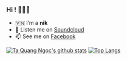 ### Hi ! 👋👋👋

- 🇻🇳 I’m a **nik**
- 🎼 Listen me on [Soundcloud](https://soundcloud.com/t-quang-ng-c-802275370)
- 📫 See me on [Facebook](https://www.facebook.com/daynholongthongg/)

[![Tạ Quang Ngọc's github stats](https://github-readme-stats.vercel.app/api?username=tangoc2712&hide=issues&show_icons=true)](https://github.com/tangoc2712)
[![Top Langs](https://github-readme-stats.vercel.app/api/top-langs/?username=tangoc2712&layout=compact)](https://github.com/tangoc2712)
